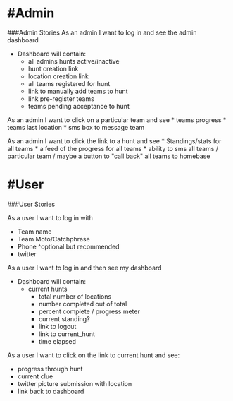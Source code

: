 #Admin
=======
###Admin Stories
As an admin I want to log in and see the admin dashboard
  * Dashboard will contain:
    * all admins hunts active/inactive
    * hunt creation link
    * location creation link
    * all teams registered for hunt
    * link to manually add teams to hunt
    * link pre-register teams
    * teams pending acceptance to hunt


As an admin I want to click on a particular team and see
    * teams progress
    * teams last location
    * sms box to message team



As an admin I want to click the link to a hunt and see
    * Standings/stats for all teams
    * a feed of the progress for all teams
    * ability to sms all teams / particular team / maybe a button to "call back" all teams to homebase



#User
=============
###User Stories

As a user I want to log in with
  * Team name
  * Team Moto/Catchphrase
  * Phone ^optional but recommended
  * twitter



As a user I want to log in and then see my dashboard
 * Dashboard will contain:
    * current hunts
      * total number of locations
      * number completed out of total
      * percent complete / progress meter
      * current standing?
      * link to logout
      * link to current_hunt
      * time elapsed

As a user I want to click on the link to current hunt
and see:
  * progress through hunt
  * current clue
  * twitter picture submission with location
  * link back to dashboard
